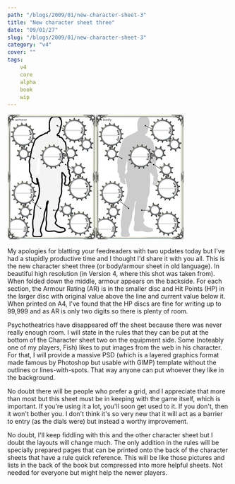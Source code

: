 ```yaml
---
path: "/blogs/2009/01/new-character-sheet-3"
title: "New character sheet three"
date: "09/01/27"
slug: "/blogs/2009/01/new-character-sheet-3"
category: "v4"
cover: ""
tags:
    v4
    core
    alpha
    book
    wip
---
```


![The v4 body and armour character sheet, a person in outline with stat discs around the edges](./images/books-v4-charactersheet3.jpg)

My apologies for blatting your feedreaders with two updates today but I've had a stupidly productive time and I thought I'd share it with you all. This is the new character sheet three (or body/armour sheet in old language). In beautiful high resolution (in Version 4, where this shot was taken from). When folded down the middle, armour appears on the backside. For each section, the Armour Rating (AR) is in the smaller disc and Hit Points (HP) in the larger disc with original value above the line and current value below it. When printed on A4, I've found that the HP discs are fine for writing up to 99,999 and as AR is only two digits so there is plenty of room. 

Psychotheatrics have disappeared off the sheet because there was never really enough room. I will state in the rules that they can be put at the bottom of the Character sheet two on the equipment side. Some (noteably one of my players, Fish) likes to put images from the web in his character. For that, I will provide a massive PSD (which is a layered graphics format made famous by Photoshop but usable with GIMP) template without the outlines or lines-with-spots. That way anyone can put whoever they like in the background.

No doubt there will be people who prefer a grid, and I appreciate that more than most but this sheet must be in keeping with the game itself, which is important. If you're using it a lot, you'll soon get used to it. If you don't, then it won't bother you. I don't think it's so very new that it will act as a barrier to entry (as the dials were) but instead a worthy improvement.

No doubt, I'll keep fiddling with this and the other character sheet but I doubt the layouts will change much. The only addition in the rules will be specially prepared pages that can be printed onto the back of the character sheets that have a rule quick reference. This will be like those pictures and lists in the back of the book but compressed into more helpful sheets. Not needed for everyone but might help the newer players.